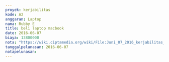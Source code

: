 ```yaml
---
proyek: kerjabilitas
kode: A2
anggaran: Laptop
nama: Rubby E
title: beli laptop macbook
date: 2016-06-07
biaya: 13800000
nota: "https://wiki.ciptamedia.org/wiki/File:Juni_07_2016_kerjabilitas_A2_beli_macbook_rubby.jpg"
tanggalpelunasan: 2016-06-07
notapelunasan:
---
```


